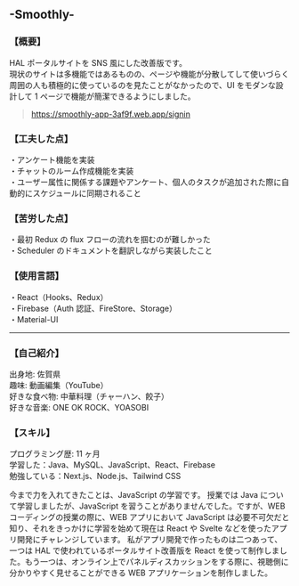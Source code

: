 ## **-Smoothly-**

### 【概要】

HAL ポータルサイトを SNS 風にした改善版です。  
現状のサイトは多機能ではあるものの、ページや機能が分散してして使いづらく  
周囲の人も積極的に使っているのを見たことがなかったので、UI をモダンな設計して 1 ページで機能が簡潔できるようにしました。

> https://smoothly-app-3af9f.web.app/signin

### 【工夫した点】

・アンケート機能を実装  
・チャットのルーム作成機能を実装  
・ユーザー属性に関係する課題やアンケート、個人のタスクが追加された際に自動的にスケジュールに同期されること

### 【苦労した点】

・最初 Redux の flux フローの流れを掴むのが難しかった  
・Scheduler のドキュメントを翻訳しながら実装したこと

### 【使用言語】

・React（Hooks、Redux）  
・Firebase（Auth 認証、FireStore、Storage）  
・Material-UI

---

### 【自己紹介】

出身地: 佐賀県  
趣味: 動画編集（YouTube）  
好きな食べ物: 中華料理（チャーハン、餃子）  
好きな音楽: ONE OK ROCK、YOASOBI

### 【スキル】

プログラミング歴: 11 ヶ月  
学習した：Java、MySQL、JavaScript、React、Firebase  
勉強している：Next.js、Node.js、Tailwind CSS

今まで力を入れてきたことは、JavaScript の学習です。
授業では Java について学習しましたが、JavaScript を習うことがありませんでした。ですが、WEB コーディングの授業の際に、WEB アプリにおいて JavaScript は必要不可欠だと知り、それをきっかけに学習を始めて現在は React や Svelte などを使ったアプリ開発にチャレンジしています。
私がアプリ開発で作ったものは二つあって、一つは HAL で使われているポータルサイト改善版を React を使って制作しました。もう一つは、オンライン上でパネルディスカッションをする際に、視聴側に分かりやすく見せることができる WEB アプリケーションを制作しました。
